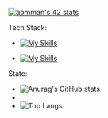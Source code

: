 [![aomman's 42 stats](https://badge.mediaplus.ma/levi/aomman)](https://github.com/oakoudad/badge42)

Tech Stack:
- [![My Skills](https://skillicons.dev/icons?i=nestjs,typescript,django,flask,python,javascript,java)](https://skillicons.dev)

- [![My Skills](https://skillicons.dev/icons?i=expressjs,docker,linux,vim,vscode,c,cpp)](https://skillicons.dev)


State:
- ![Anurag's GitHub stats](https://github-readme-stats.vercel.app/api?username=mobo-9-0045&show_icons=true&theme=merko)
- 
- ![Top Langs](https://github-readme-stats.vercel.app/api/top-langs/?username=mobo-9-0045&layout=compact )

